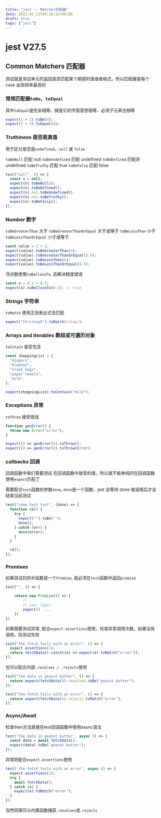 ```yaml
---
title: "jest -- Matcher匹配器"
date: 2022-02-21T09:28:32+08:00
draft: true
tags: ["jest"]
---
```


# jest V27.5

## Common Matchers 匹配器

测试就是测试单元的返回是否匹配某个期望的值或者格式，所以匹配器是每个 case 出现频率最高的

### 常规匹配器`toBe`、`toEqual`

其中`toEqual`是完全相等，就是它的字面意思相等，必须子元素也相等

```js
expect(1 + 3).toBe(4);
expect(1 + 3).toEqual(4);
```

### Truthiness 是否是真值

用于区分是否是`undefined`、`null` 或 `false`

`toBeNull` 匹配 null
`toBeUndefined` 匹配 undefined
`toBeDefined` 匹配非 undefined
`toBeTruthy` 匹配 true
`toBeFalsy` 匹配 false

```js
test("null", () => {
  const n = null;
  expect(n).toBeNull();
  expect(n).toBeDefined();
  expect(n).not.toBeUndefined();
  expect(n).not.toBeTruthy();
  expect(n).toBeFalsy();
});
```

### Number 数字

`toBeGreaterThan` 大于
`toBeGreaterThanOrEqual` 大于或等于
`toBeLessThan` 小于
`toBeLessThanOrEqual` 小于或等于

```js
const value = 2 + 2;
expect(value).toBeGreaterThan(3);
expect(value).toBeGreaterThanOrEqual(3.5);
expect(value).toBeLessThan(5);
expect(value).toBeLessThanOrEqual(4.5);
```

浮点数使用`toBeCloseTo`, 去解决精度错误

```js
const a = 0.1 + 0.2;
expect(a).toBeCloseTo(0.3); // true
```

### Strings 字符串

`toMatch` 使用正则表达式去匹配

```js
expect("Christoph").toMatch(/stop/);
```

### Arrays and iterables 数组或可遍历对象

`toCotain` 是否包含

```js
const shoppingList = [
  "diapers",
  "kleenex",
  "trash bags",
  "paper towels",
  "milk",
];

expect(shoppingList).toContain("milk");
```

### Exceptions 异常

`toThrow` 接受错误

```js
function genError() {
  throw new Error("error");
}

expect(() => genError()).toThrow();
expect(() => genError()).toThrow(Error);
```

### callbacks 回调

回调函数中我们需要测试 在回调函数中接受的值，所以就不能单纯的在回调函数使用`expect`匹配了

需要配合`test`函数的参数`done`, `done`是一个函数，jest 会等待 done 被调用后才会结束当前测试

```js
test("some test text", (done) => {
  function cb() {
    try {
      expect("").toBe("");
      done();
    } catch (err) {
      done(error);
    }
  }

  cb();
});
```

### Promises

如果测试的异步函数是一个`Promise`, 就必须在`test`函数中返回`promise`

```js
test("", () => {

    return new Promise(() => {
        // ....
        // your logic
        expect() ....
    })
})
```

如果需要测试异常, 配合`expect.assertions`使用，检查异常调用次数，如果没有调用，则测试失败

```js
test("the fetch fails with an error", () => {
  expect.assertions(1);
  return fetchData().catch((e) => expect(e).toMatch("error"));
});
```

也可以配合内部`.resolves / .rejects`使用

```js
test("the data is peanut butter", () => {
  return expect(fetchData()).resolves.toBe("peanut butter");
});

test("the fetch fails with an error", () => {
  return expect(fetchData()).rejects.toMatch("error");
});
```

### Async/Await

检查then方法直接在test回调函数中使用async语法

```js
test('the data is peanut butter', async () => {
  const data = await fetchData();
  expect(data).toBe('peanut butter');
});
```

异常则配合`expect.assertions`使用

```js
test('the fetch fails with an error', async () => {
  expect.assertions(1);
  try {
    await fetchData();
  } catch (e) {
    expect(e).toMatch('error');
  }
});
```

当然同理可以内置函数捕获`.resolves`或`.rejects`



